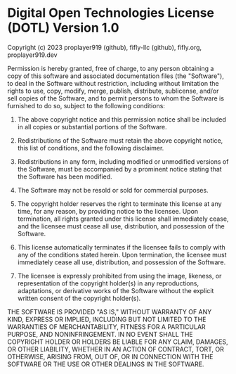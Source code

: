 # Digital Open Technologies License (DOTL) Version 1.0

Copyright (c) 2023 proplayer919 (github), fifly-llc (github), fifly.org, proplayer919.dev

Permission is hereby granted, free of charge, to any person obtaining a copy of this software and associated documentation files (the "Software"), to deal in the Software without restriction, including without limitation the rights to use, copy, modify, merge, publish, distribute, sublicense, and/or sell copies of the Software, and to permit persons to whom the Software is furnished to do so, subject to the following conditions:

1. The above copyright notice and this permission notice shall be included in all copies or substantial portions of the Software.

2. Redistributions of the Software must retain the above copyright notice, this list of conditions, and the following disclaimer.

3. Redistributions in any form, including modified or unmodified versions of the Software, must be accompanied by a prominent notice stating that the Software has been modified.

4. The Software may not be resold or sold for commercial purposes.

5. The copyright holder reserves the right to terminate this license at any time, for any reason, by providing notice to the licensee. Upon termination, all rights granted under this license shall immediately cease, and the licensee must cease all use, distribution, and possession of the Software.

6. This license automatically terminates if the licensee fails to comply with any of the conditions stated herein. Upon termination, the licensee must immediately cease all use, distribution, and possession of the Software.

7. The licensee is expressly prohibited from using the image, likeness, or representation of the copyright holder(s) in any reproductions, adaptations, or derivative works of the Software without the explicit written consent of the copyright holder(s).

THE SOFTWARE IS PROVIDED "AS IS," WITHOUT WARRANTY OF ANY KIND, EXPRESS OR IMPLIED, INCLUDING BUT NOT LIMITED TO THE WARRANTIES OF MERCHANTABILITY, FITNESS FOR A PARTICULAR PURPOSE, AND NONINFRINGEMENT. IN NO EVENT SHALL THE COPYRIGHT HOLDER OR HOLDERS BE LIABLE FOR ANY CLAIM, DAMAGES, OR OTHER LIABILITY, WHETHER IN AN ACTION OF CONTRACT, TORT, OR OTHERWISE, ARISING FROM, OUT OF, OR IN CONNECTION WITH THE SOFTWARE OR THE USE OR OTHER DEALINGS IN THE SOFTWARE.
